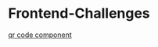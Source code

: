 # Frontend-Challenges

[qr code component](https://nasirsabbir07.github.io/Frontend-Challenges/qr-code-component/)
